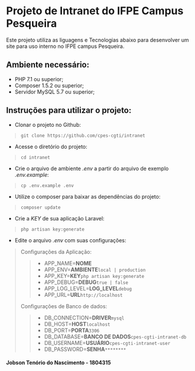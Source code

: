 # Projeto de Intranet do IFPE Campus Pesqueira

Este projeto utiliza as liguagens e Tecnologias abaixo para desenvolver um site para uso interno no IFPE campus Pesqueira.

## Ambiente necessário:

* PHP 7.1 ou superior;
* Composer 1.5.2 ou superior;
* Servidor MySQL 5.7 ou superior;

## Instruções para utilizar o projeto:

* Clonar o projeto no Github:
>`git clone https://github.com/cpes-cgti/intranet`
* Acesse o diretório do projeto:
>`cd intranet`
* Crie o arquivo de ambiente *.env* a partir do arquivo de exemplo *.env.example*:
>`cp .env.example .env`
* Utilize o composer para baixar as dependências do projeto:
>`composer update`
* Crie a *KEY* de sua aplicação Laravel:
>`php artisan key:generate`
* Edite o arquivo *.env* com suas configurações:
>
> Configurações da Aplicação:
>> - APP_NAME=**NOME**
>> - APP_ENV=**AMBIENTE**`local | production`	
>> - APP_KEY=**KEY**`php artisan key:generate`
>> - APP_DEBUG=**DEBUG**`true | false` 
>> - APP_LOG_LEVEL=**LOG_LEVEL**`debug` 
>> - APP_URL=**URL**`http://localhost`	
>
> Configurações de Banco de dados: 
>> - DB_CONNECTION=**DRIVER**`mysql`
>> - DB_HOST=**HOST**`localhost`
>> - DB_PORT=**PORTA**`3306`
>> - DB_DATABASE=**BANCO DE DADOS**`cpes-cgti-intranet-db`
>> - DB_USERNAME=**USUÁRIO**`cpes-cgti-intranet-user`
>> - DB_PASSWORD=**SENHA**`********`

#### Jobson Tenório do Nascimento - 1804315